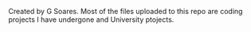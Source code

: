 Created by G Soares.
Most of the files uploaded to this repo are coding projects I have undergone and University ptojects.
